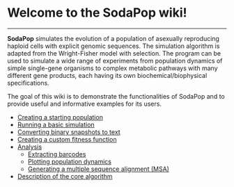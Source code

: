 # Welcome to the SodaPop wiki!

***

**SodaPop** simulates the evolution of a population of asexually reproducing haploid cells with explicit genomic sequences. The simulation algorithm is adapted from the Wright-Fisher model with selection. The program can be used to simulate a wide range of experiments from population dynamics of simple single-gene organisms to complex metabolic pathways with many different gene products, each having its own biochemical/biophysical specifications.

The goal of this wiki is to demonstrate the functionalities of SodaPop and to provide useful and informative examples for its users.

- [Creating a starting population](https://github.com/louisgt/SodaPop/wiki/Creating-a-starting-population) 
- [Running a basic simulation](https://github.com/louisgt/SodaPop/wiki/Running-a-basic-simulation)  
- [Converting binary snapshots to text](Converting-binary-snapshots-to-text.md)
- [Creating a custom fitness function](https://github.com/louisgt/SodaPop/wiki/Creating-a-custom-fitness-function)
- [Analysis](https://github.com/louisgt/SodaPop/wiki/Using-the-analysis-tools)    
   * [Extracting barcodes](https://github.com/louisgt/SodaPop/wiki/Extracting-barcodes)  
   * [Plotting population dynamics](https://github.com/louisgt/SodaPop/wiki/Plotting-population-dynamics)
   * [Generating a multiple sequence alignment (MSA)](https://github.com/louisgt/SodaPop/wiki/Generating-a-multiple-sequence-alignment)
- [Description of the core algorithm](https://github.com/louisgt/SodaPop/wiki/Description-of-the-core-algorithm)
